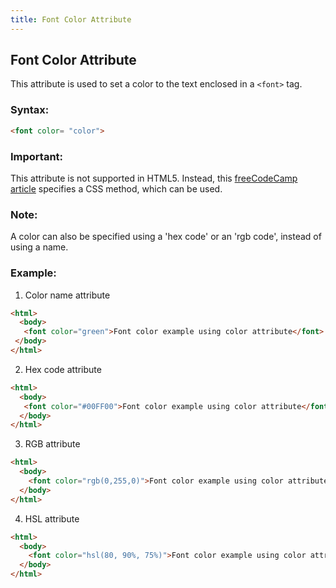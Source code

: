 ```yaml
---
title: Font Color Attribute
---
```


## Font Color Attribute
This attribute is used to set a color to the text enclosed in a ```<font>``` tag.

### Syntax:
 ```html
 <font color= "color">
 ```
 
### Important:
This attribute is not supported in HTML5. Instead, this [freeCodeCamp article](https://guide.freecodecamp.org/css/colors) specifies a CSS method, which can be used.

### Note:
A color can also be specified using a 'hex code' or an 'rgb code', instead of using a name.
 
### Example:
1. Color name attribute
```html
<html>
  <body>
   <font color="green">Font color example using color attribute</font>
 </body>
</html>
```
2. Hex code attribute
```html
<html>
  <body>
   <font color="#00FF00">Font color example using color attribute</font>
  </body>
</html>
```
3. RGB attribute
```html
<html>
  <body>
    <font color="rgb(0,255,0)">Font color example using color attribute</font>
  </body>
</html>
```
4. HSL attribute
```html
<html>
  <body>
    <font color="hsl(80, 90%, 75%)">Font color example using color attribute</font>
  </body>
</html>
```
